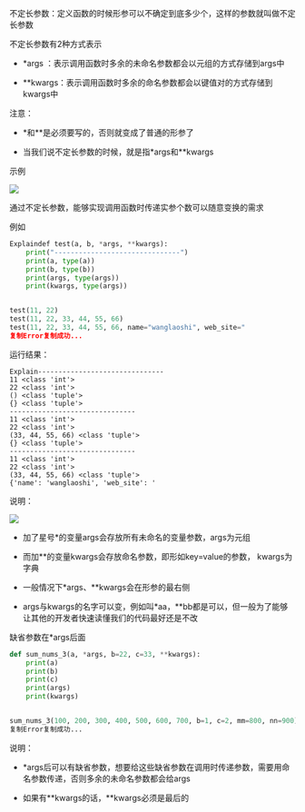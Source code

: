 不定长参数：定义函数的时候形参可以不确定到底多少个，这样的参数就叫做不定长参数

不定长参数有2种方式表示

- *args ：表示调用函数时多余的未命名参数都会以元组的方式存储到args中

- **kwargs：表示调用函数时多余的命名参数都会以键值对的方式存储到kwargs中

注意：

- *和**是必须要写的，否则就变成了普通的形参了

- 当我们说不定长参数的时候，就是指*args和**kwargs

示例

![](D:/download/youdaonote-pull-master/data/Technology/Python/python重新学习/python3快速入门/images/WEBRESOURCE59d760979a2d5e040274ea647dd408d7stickPicture.png)

通过不定长参数，能够实现调用函数时传递实参个数可以随意变换的需求

例如

```python
Explaindef test(a, b, *args, **kwargs):
    print("-------------------------------")
    print(a, type(a))
    print(b, type(b))
    print(args, type(args))
    print(kwargs, type(args))


test(11, 22)
test(11, 22, 33, 44, 55, 66)
test(11, 22, 33, 44, 55, 66, name="wanglaoshi", web_site="
复制Error复制成功...
```

运行结果：

```
Explain-------------------------------
11 <class 'int'>
22 <class 'int'>
() <class 'tuple'>
{} <class 'tuple'>
-------------------------------
11 <class 'int'>
22 <class 'int'>
(33, 44, 55, 66) <class 'tuple'>
{} <class 'tuple'>
-------------------------------
11 <class 'int'>
22 <class 'int'>
(33, 44, 55, 66) <class 'tuple'>
{'name': 'wanglaoshi', 'web_site': '
```

说明：

![](D:/download/youdaonote-pull-master/data/Technology/Python/python重新学习/python3快速入门/images/WEBRESOURCEd262b219bd41f755ebf93c2cb356ae44stickPicture.png)

- 加了星号*的变量args会存放所有未命名的变量参数，args为元组

- 而加**的变量kwargs会存放命名参数，即形如key=value的参数， kwargs为字典

- 一般情况下*args、**kwargs会在形参的最右侧

- args与kwargs的名字可以变，例如叫*aa，**bb都是可以，但一般为了能够让其他的开发者快速读懂我们的代码最好还是不改

缺省参数在*args后面

```python
def sum_nums_3(a, *args, b=22, c=33, **kwargs):
    print(a)
    print(b)
    print(c)
    print(args)
    print(kwargs)


sum_nums_3(100, 200, 300, 400, 500, 600, 700, b=1, c=2, mm=800, nn=900)
复制Error复制成功...
```

说明：

- *args后可以有缺省参数，想要给这些缺省参数在调用时传递参数，需要用命名参数传递，否则多余的未命名参数都会给args

- 如果有**kwargs的话，**kwargs必须是最后的